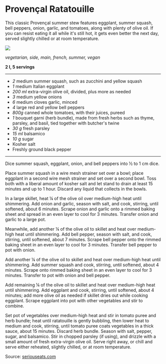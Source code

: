 # Provençal Ratatouille

This classic Provençal summer stew features eggplant, summer squash, bell peppers, onion, garlic, and tomatoes, along with plenty of olive oil. If you can resist eating it all while it's still hot, it gets even better the next day, served slightly chilled or at room temperature.

![](https://www.seriouseats.com/recipes/images/2015/08/20150803-ratatouille-vicky-wasik-8.jpg)

*vegetarian, side, main, french, summer, vegan*

**2 l, 5 servings**

---

- *2* medium summer squash, such as zucchini and yellow squash
- *1* medium Italian eggplant
- *200 ml* extra-virgin olive oil, divided, plus more as needed
- *3* medium yellow onions
- *6* medium cloves garlic, minced
- *4* large red and yellow bell peppers
- *800g* canned whole tomatoes, with their juices, pureed
- *1* bouquet garni (herb bundle), made from fresh herbs such as thyme, parsley, and basil, tied together with butcher's twine
- *30 g* fresh parsley
- *15 ml* balsamico
- *10 g* sugar
- Kosher salt
- Freshly ground black pepper

---

Dice summer squash, eggplant, onion, and bell peppers into ½ to 1 cm dice.

Place summer squash in a wire mesh strainer set over a bowl; place eggplant in a second wire mesh strainer and set over a second bowl. Toss both with a liberal amount of kosher salt and let stand to drain at least 15 minutes and up to 1 hour. Discard any liquid that collects in the bowls.

In a large skillet, heat ¼ of the olive oil over medium-high heat until shimmering. Add onion and garlic, season with salt, and cook, stirring, until softened, about 6 minutes. Scrape onion and garlic onto a rimmed baking sheet and spread in an even layer to cool for 3 minutes. Transfer onion and garlic to a large pot.

Meanwhile, add another ¼ of the olive oil to skillet and heat over medium-high heat until shimmering. Add bell pepper, season with salt, and cook, stirring, until softened, about 7 minutes. Scrape bell pepper onto the rimmed baking sheet in an even layer to cool for 3 minutes. Transfer bell pepper to pot with onion.

Add another ¼ of the olive oil to skillet and heat over medium-high heat until shimmering. Add summer squash and cook, stirring, until softened, about 4 minutes. Scrape onto rimmed baking sheet in an even layer to cool for 3 minutes. Transfer to pot with onion and bell pepper.

Add remaining ¼ of the olive oil to skillet and heat over medium-high heat until shimmering. Add eggplant and cook, stirring, until softened, about 4 minutes; add more olive oil as needed if skillet dries out while cooking eggplant. Scrape eggplant into pot with other vegetables and stir to combine.

Set pot of vegetables over medium-high heat and stir in tomato puree and herb bundle; heat until ratatouille is gently bubbling, then lower heat to medium and cook, stirring, until tomato puree coats vegetables in a thick sauce, about 15 minutes. Discard herb bundle. Season with salt, pepper, sugar, and balsamico. Stir in chopped parsley (if using), and drizzle with a small amount of fresh extra-virgin olive oil. Serve right away, or chill and serve either reheated, slightly chilled, or at room temperature.

Source: [seriouseats.com](https://www.seriouseats.com/recipes/2015/08/ratatouille-provence-vegetable-stew-recipe.html)